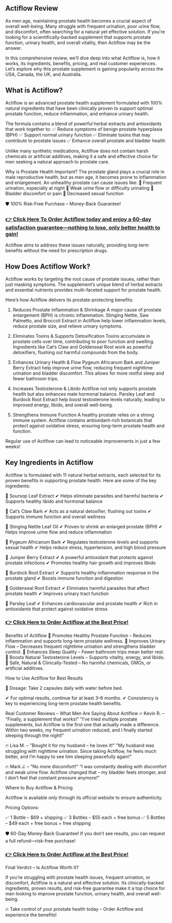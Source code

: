## Actiflow Review

As men age, maintaining prostate health becomes a crucial aspect of overall well-being. Many struggle with frequent urination, poor urine flow, and discomfort, often searching for a natural yet effective solution. If you're looking for a scientifically-backed supplement that supports prostate function, urinary health, and overall vitality, then Actiflow may be the answer.

In this comprehensive review, we’ll dive deep into what Actiflow is, how it works, its ingredients, benefits, pricing, and real customer experiences. Let’s explore why this prostate supplement is gaining popularity across the USA, Canada, the UK, and Australia.

## What is Actiflow?

Actiflow is an advanced prostate health supplement formulated with 100% natural ingredients that have been clinically proven to support optimal prostate function, reduce inflammation, and enhance urinary health.

The formula contains a blend of powerful herbal extracts and antioxidants that work together to:
✅ Reduce symptoms of benign prostate hyperplasia (BPH)
✅ Support normal urinary function
✅ Eliminate toxins that may contribute to prostate issues
✅ Enhance overall prostate and bladder health

Unlike many synthetic medications, Actiflow does not contain harsh chemicals or artificial additives, making it a safe and effective choice for men seeking a natural approach to prostate care.

Why is Prostate Health Important?
The prostate gland plays a crucial role in male reproductive health, but as men age, it becomes prone to inflammation and enlargement. An unhealthy prostate can cause issues like:
🔹 Frequent urination, especially at night
🔹 Weak urine flow or difficulty urinating
🔹 Bladder discomfort or pain
🔹 Decreased sexual function

🛡️ 100% Risk-Free Purchase – Money-Back Guarantee!

### [👉 Click Here To Order Actiflow today and enjoy a 60-day satisfaction guarantee—nothing to lose, only better health to gain!](https://storyatures.com/go-actiflow-official)

Actiflow aims to address these issues naturally, providing long-term benefits without the need for prescription drugs.

## How Does Actiflow Work?

Actiflow works by targeting the root cause of prostate issues, rather than just masking symptoms. The supplement’s unique blend of herbal extracts and essential nutrients provides multi-faceted support for prostate health.

Here’s how Actiflow delivers its prostate-protecting benefits:

1. Reduces Prostate Inflammation & Shrinkage
A major cause of prostate enlargement (BPH) is chronic inflammation. Stinging Nettle, Saw Palmetto, and Broccoli Extract in Actiflow help lower inflammation levels, reduce prostate size, and relieve urinary symptoms.

2. Eliminates Toxins & Supports Detoxification
Toxins accumulate in prostate cells over time, contributing to poor function and swelling. Ingredients like Cat’s Claw and Goldenseal Root work as powerful detoxifiers, flushing out harmful compounds from the body.

3. Enhances Urinary Health & Flow
Pygeum Africanum Bark and Juniper Berry Extract help improve urine flow, reducing frequent nighttime urination and bladder discomfort. This allows for more restful sleep and fewer bathroom trips.

4. Increases Testosterone & Libido
Actiflow not only supports prostate health but also enhances male hormonal balance. Parsley Leaf and Burdock Root Extract help boost testosterone levels naturally, leading to improved energy, libido, and overall well-being.

5. Strengthens Immune Function
A healthy prostate relies on a strong immune system. Actiflow contains antioxidant-rich botanicals that protect against oxidative stress, ensuring long-term prostate health and function.

Regular use of Actiflow can lead to noticeable improvements in just a few weeks!

## Key Ingredients in Actiflow

Actiflow is formulated with 11 natural herbal extracts, each selected for its proven benefits in supporting prostate health. Here are some of the key ingredients:

🌿 Soursop Leaf Extract
✔ Helps eliminate parasites and harmful bacteria
✔ Supports healthy libido and hormonal balance

🌿 Cat’s Claw Bark
✔ Acts as a natural detoxifier, flushing out toxins
✔ Supports immune function and overall wellness

🌿 Stinging Nettle Leaf Oil
✔ Proven to shrink an enlarged prostate (BPH)
✔ Helps improve urine flow and reduce inflammation

🌿 Pygeum Africanum Bark
✔ Regulates testosterone levels and supports sexual health
✔ Helps reduce stress, hypertension, and high blood pressure

🌿 Juniper Berry Extract
✔ A powerful antioxidant that protects against prostate infections
✔ Promotes healthy hair growth and improves libido

🌿 Burdock Root Extract
✔ Supports healthy inflammation response in the prostate gland
✔ Boosts immune function and digestion

🌿 Goldenseal Root Extract
✔ Eliminates harmful parasites that affect prostate health
✔ Improves urinary tract function

🌿 Parsley Leaf
✔ Enhances cardiovascular and prostate health
✔ Rich in antioxidants that protect against oxidative stress

### [👉 Click Here to Order Actiflow at the Best Price!](https://storyatures.com/go-actiflow-official)

Benefits of Actiflow
🔹 Promotes Healthy Prostate Function – Reduces inflammation and supports long-term prostate wellness.
🔹 Improves Urinary Flow – Decreases frequent nighttime urination and strengthens bladder control.
🔹 Enhances Sleep Quality – Fewer bathroom trips mean better rest.
🔹 Boosts Natural Testosterone Levels – Supports vitality, energy, and libido.
🔹 Safe, Natural & Clinically-Tested – No harmful chemicals, GMOs, or artificial additives.

How to Use Actiflow for Best Results

💊 Dosage: Take 2 capsules daily with water before bed.

✔ For optimal results, continue for at least 3–6 months.
✔ Consistency is key to experiencing long-term prostate health benefits.

Real Customer Reviews – What Men Are Saying About Actiflow
🔥 Kevin R. – "Finally, a supplement that works!"
"I’ve tried multiple prostate supplements, but Actiflow is the first one that actually made a difference. Within two weeks, my frequent urination reduced, and I finally started sleeping through the night!"

🔥 Lisa M. – "Bought it for my husband – he loves it!"
"My husband was struggling with nighttime urination. Since taking Actiflow, he feels much better, and I’m happy to see him sleeping peacefully again!"

🔥 Mark J. – "No more discomfort!"
"I was constantly dealing with discomfort and weak urine flow. Actiflow changed that – my bladder feels stronger, and I don’t feel that constant pressure anymore!"

Where to Buy Actiflow & Pricing

Actiflow is available only through its official website to ensure authenticity.

Pricing Options:

✅ 1 Bottle – $69 + shipping
✅ 3 Bottles – $55 each + free bonus
✅ 5 Bottles – $49 each + free bonus + free shipping

🛡️ 60-Day Money-Back Guarantee! If you don’t see results, you can request a full refund—risk-free purchase!

### [👉 Click Here to Order Actiflow at the Best Price!](https://storyatures.com/go-actiflow-official)

Final Verdict – Is Actiflow Worth It?

If you’re struggling with prostate health issues, frequent urination, or discomfort, Actiflow is a natural and effective solution. Its clinically-backed ingredients, proven results, and risk-free guarantee make it a top choice for men looking to improve prostate function, urinary health, and overall well-being.

🔥 Take control of your prostate health today – Order Actiflow and experience the benefits!
